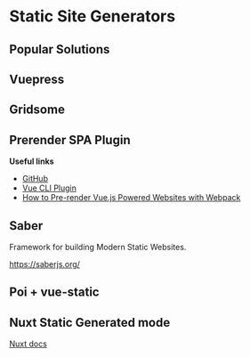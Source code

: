 # Static Site Generators

## Popular Solutions

## Vuepress

## Gridsome

## Prerender SPA Plugin

**Useful links**
* [GitHub](https://github.com/chrisvfritz/prerender-spa-plugin)
* [Vue CLI Plugin](https://github.com/SolarLiner/vue-cli-plugin-prerender-spa)
* [How to Pre-render Vue.js Powered Websites with Webpack](https://markus.oberlehner.net/blog/how-to-pre-render-vue-powered-websites-with-webpack/)

## Saber
Framework for building Modern Static Websites.

https://saberjs.org/

## Poi + vue-static

## Nuxt Static Generated mode

[Nuxt docs](https://nuxtjs.org/guide#static-generated-pre-rendering-)
